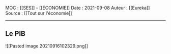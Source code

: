 MOC : [[SES]] - [[ÉCONOMIE]]
Date : 2021-09-08
Auteur : [[Eureka]]
Source : [[Tout sur l'économie]]
***

## Le PIB
![[Pasted image 20210916102329.png]]